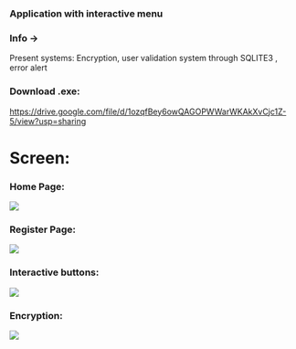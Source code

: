 
### Application with interactive menu
### Info ->
Present systems: Encryption, user validation system through SQLITE3 , error alert

### Download .exe:
https://drive.google.com/file/d/1ozqfBey6owQAGOPWWarWKAkXvCjc1Z-5/view?usp=sharing

# Screen:
### Home Page:

<img src="https://i.imgur.com/GVn7b2X.png" />

### Register Page:

<img src="https://i.imgur.com/7U1WMt4.png" />

### Interactive buttons:

<img src="https://i.imgur.com/hy7KGbc.png" />

### Encryption:

<img src="https://i.imgur.com/DsPELqO.png" />
